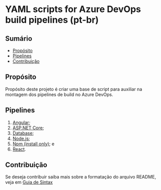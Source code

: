 # YAML scripts for Azure DevOps build pipelines (pt-br)

## Sumário
* [Propósito](#propósito)
* [Pipelines](#pipelines)
* [Contribuição](#contribuição)

## Propósito
Propósito deste projeto é criar uma base de script para auxiliar na montagem dos pipelines de build no Azure DevOps.

## Pipelines
1.	[Angular](https://github.com/renanlq/azure-pipelines/blob/master/src/javascript-angular.yml);
2.	[ASP.NET Core](https://github.com/renanlq/azure-pipelines/blob/master/src/aspnet-core.yml);
2.	[Database](https://github.com/renanlq/azure-pipelines/blob/master/src/database-ssdt.yml);
3.	[Node.js](https://github.com/renanlq/azure-pipelines/blob/master/src/javascript-nodejs.yml);
4.	[Npm (install only)](https://github.com/renanlq/azure-pipelines/blob/master/src/javascript-npm.yml); e
5.	[React](https://github.com/renanlq/azure-pipelines/blob/master/src/javascript-react.yml).


## Contribuição
Se deseja contribuir saiba mais sobre a formatação do arquivo README, veja em [Guia de Sintax](https://docs.microsoft.com/en-us/vsts/project/wiki/markdown-guidance?view=vsts)
